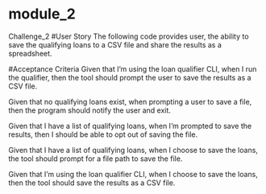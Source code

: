 # module_2
Challenge_2
#User Story
The following code provides user, the ability to save the qualifying loans to a CSV file and share the results as a spreadsheet.

#Acceptance Criteria
Given that I’m using the loan qualifier CLI, when I run the qualifier, then the tool should prompt the user to save the results as a CSV file.

Given that no qualifying loans exist, when prompting a user to save a file, then the program should notify the user and exit.

Given that I have a list of qualifying loans, when I’m prompted to save the results, then I should be able to opt out of saving the file.

Given that I have a list of qualifying loans, when I choose to save the loans, the tool should prompt for a file path to save the file.

Given that I’m using the loan qualifier CLI, when I choose to save the loans, then the tool should save the results as a CSV file.
